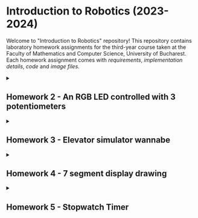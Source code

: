 # Introduction to Robotics (2023-2024)
Welcome to "Introduction to Robotics" repository! 
This repository contains laboratory homework assignments for the third-year course taken at the Faculty of Mathematics and Computer Science, University of Bucharest. Each homework assignment comes with _requirements_, _implementation details_, _code_ and _image files_.

<details>
<summary><h2>Homework 2 - An RGB LED controlled with 3 potentiometers</h2></summary>
For this homework, I'm using an Arduino to control a special color-changing LED (RGB LED). But the cool part is that I'm not just picking colors from a list - I'm using three knobs called potentiometers to make the LED change colors in a way I like. So, each knob lets me pick a different color for the LED. It's like having three magic color dials to create any color I like! 🪄

Technically speaking, the objective of this homework is to control each channel (Red, Green, Blue) of an RGB LED using individual potentiometers in conjunction with an Arduino microcontroller.

The setup involves the use of specific electronic components, including:
1. _RGB LED_: The RGB LED used has 4 pins, one for each color channel (Red, Green, Blue) and one common cathode pin.
2. _Potentiometers_: Three potentiometers are used, one for each color channel. They are variable resistors that provide analog voltage readings based on their position.
3. _Resistors and wires_: These components are used to connect the potentiometers and the RGB LED to the Arduino. Resistor values are selected based on the LED's forward voltage and current requirements. For this particular setup, I've used a 220-Ohm resistor for the Red channel and two 100-Ohm resistors for Blue and Green channels.

The following steps are involved in achieving the desired control:
1. Connect the potentiometers to the Arduino's analog pins (A0, A1, A2 pins for this setup).
2. Read the analog values from the potentiometers. These values corespond to the positions of the potentiometer knobs.
3. Map the analog readings to appropiate output values for each color channel (Red, Green and Blue). This mapping ensures that the LED's colors change according to the potentiometer positions.
4. Send the mapped values to the pins of the RGB LED, controlling the intensity of each color channel (for this setup: Red - pin 9, Green - pin 10, Blue - pin 11).

Here is an image with the setup:
![IMG_0057](https://github.com/iuliastaci/IntroductionToRobotics/assets/103101598/2c70afec-1e08-4347-a397-a6044bdbc2fc)

If you want to watch a demo of the homework, click [here](https://youtube.com/shorts/uMUZUHX3868?si=dJovIazbBCfvslvJ).
</details>

<details>
<summary><h2>Homework 3 - Elevator simulator wannabe</h2></summary>
In simple terms, this task is about creating a mini model of a 3-floor elevator using an Arduino. We will have lights (LEDs) that show which floor the elevator is on, buttons on each floor to call the elevator, and a buzzer to make sounds when the elevator arrives or moves. The elevator will have some rules: it will wait a bit when you press a button, and if it's already on the right floor, nothing happens. We also make sure the buttons work properly by preventing accidental presses.

The system will feature the following components:
1. _LED Indicators_: Three LEDs will be employed to represent the three elevator floors. The LED corresponding to the current floor will be illuminated. Additionally, another LED will indicate the elevator's operational state by blinking while in motion and remaining steady when stationary. I've used red LEDs for elevator floors and one green LED to indicate the operational state of the elevator.
2. _Buttons_: Three buttons, each representing a call button from one of the three floors, will be implemented. When a button is pressed, the elevator will simulate movement toward that floor after a brief delay of 2-3 seconds.
3. _Buzzer_: The buzzer will produce brief sounds during specific events - a sound when the elevator arrives at the desired floors and two distinct sounds for elevator door closing and elevator movement. For this component, I've used a 100 Ohm resistor.
4. _Resistors and wires_: These components are used to connect the buttons, the LEDs and the buzzer to the Arduino. Resistor values are selected based on the LED's forward voltage and current requirements. For this setup, I've used three 220-Ohm resistors, one for each red LED, and two 100-Ohm resistors, one for the green LED and one for the buzzer.


The elevator's behavior will be governed by the following rules:
* If the elevator is already at the desired floor, pressing the corresponding button will have no effect.
* After a button press, the elevator will "wait for the doors to close" and then "move" to the corresponding floor.

To ensure the reliability of the button inputs, a debounce mechanism will be implemented. This will prevent unintended repeated button presses caused by mechanical switch bouncing.

Here is an image with the setup:
![homework 3](https://github.com/iuliastaci/IntroductionToRobotics/assets/103101598/b5849aee-960c-460a-9f5e-3877c1c51083)


If you want to watch a demo of the homework, click [here](https://youtube.com/shorts/EWf-sx_lL34 ).
</details>

<details>
<summary><h2>Homework 4 - 7 segment display drawing</h2></summary>
In this homework, I'm using a joystick to move a segment on a display screen. I can't move through obstacles and I start on a specific point (decimal point - down right). The current position blinks and I can use the joystick to move to nearby positions (up, down, left, right). Pressing the button quickly turns the segment on or off and holding the button resets the entire display.

The setup includes the following electronic components:
1. _7-segment display_: It is a small electronic screen that uses 7 separate LED segments to show numbers and some letters.
2. _Joystick_: It is a handheld input device commonly used for controlling the movement or position of object in a digital environment. It typically consists of a stick-like handle that can be pushed or tilted in various directions.
3. _Resistors and wires_: These components are used to connect the 7-segment display and the joystick to the Arduino. Resistor values are selected based on the 7-segment display LED's forward voltage and current requirements. For this setup, I've used eight 330-Ohm resistors, one for segment LED.

Here is a picture of the setup:
![IMG_0238](https://github.com/iuliastaci/IntroductionToRobotics/assets/103101598/ded80fa2-2d46-40af-9b4c-2f87865abd40)

If you want to watch a demo of the homework, click [here](https://youtube.com/shorts/pzlum-Pjn4I).
</details>

<details>
<summary><h2>Homework 5 - Stopwatch Timer</h2></summary>
For this project, I'm using a 4-digit 7-segment display and 3 buttons in order to implement a stopwatch timer with 3 functionalities: start/pause, reset and save lap.
  
It should use the following workflow:  

1. Start the timer by pressing the Start button when the display shows "000.0".
2. Save lap times in memory (up to 4 laps) by pressing the lap button during the timer. The 5th press overrides the 1st. Reset button has no effect during timer, and the pause button stops the timer.
3. In Pause Mode, the lap flag button is disabled. Pressing the reset button sets the timer to "000.0".
4. After reset, use flag buttons to cycle through lap times. Pressing continuously cycles through laps, and resetting while in this state clears flags and resets the timer to "000.0".

The setup includes the following electronic components:
1. _4-digit 7-segment display_: It is a small electronic screen that uses 7 separate LED segments for each of the 4 digits to show numbers and some letters.
2. _Buttons_: Three buttons, one to start or pause the counting, one for resetting the counter or the saved laps and one for saving the laps and cycle through them.
3. _Resistors and wires_: These components are used to connect the 7-segment display and the buttons to the Arduino. Resistor values are selected based on the 7-segment display LED's forward voltage and current requirements. For this setup, I've used eight 330-Ohm resistors, one for each segment LED.
4. _Shift register_: It is a digital circuit that can shift its stored data through a series of flip-flops, typically in a linear fashion.

Here is a picture of the setup:
![IMG_0507](https://github.com/iuliastaci/IntroductionToRobotics/assets/103101598/7307c809-0819-4284-9de1-042c4bd0fffc)

If you want to watch a demo of the homework, click [here](https://youtube.com/shorts/PFdx8g3E60M).
</details>

